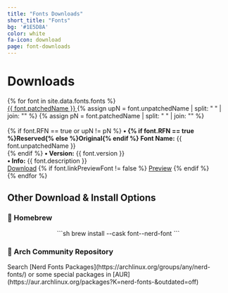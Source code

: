 ```yaml
---
title: "Fonts Downloads"
short_title: "Fonts"
bg: '#1E5D8A'
color: white
fa-icon: download
page: font-downloads
---
```


<h1 class="center">Downloads</h1>

<div class="d-flex flex-row flex-wrap align-items-stretch justify-content-betweeen justify-content-aroundd justify-content-center">
{% for font in site.data.fonts.fonts %}
  <div class="item">
      <a href="https://github.com/ryanoasis/nerd-fonts/releases/download/v{{ site.current_version }}/{{ font.folderName }}.zip" class="font-preview" style="background-image: url('/assets/img/previews/{{ font.imagePreviewFont }}.svg')">
      <span class="nerd-font-invisible-text"> {{ font.patchedName }} </span>
      </a>
      {% assign upN = font.unpatchedName | split: " " | join: "" %}
      {% assign pN = font.patchedName | split: " " | join: "" %}
      <div><br>
      {% if font.RFN == true or upN != pN %}
        <strong>&bull; {% if font.RFN == true %}Reserved{% else %}Original{% endif %} Font Name:</strong> {{ font.unpatchedName }}<br>
      {% endif %}
        <strong>&bull; Version:</strong> {{ font.version }}<br>
        <strong>&bull; Info:</strong> {{ font.description }}
      </div>
      <div class="nerd-font-buttons-wrapper">
        <a href="https://github.com/ryanoasis/nerd-fonts/releases/download/v{{ site.current_version }}/{{ font.folderName }}.zip" class="inlineblock bg-green border-white text-white nerd-font-button nf-fa-download">Download</a>
        {% if font.linkPreviewFont != false %}
        <a href="https://www.programmingfonts.org/#{{ font.linkPreviewFont }}" target="_blank" alt="Full Preview of {{ font.patchedName }} on ProgrammingFonts.org" class="inlineblock bg-darkblue border-white text-white nerd-font-button nf-oct-link_external">Preview</a>
        {% endif %}
      </div>
  </div>
{% endfor %}
</div>

<div class="clear"></div>


<h2 class="center"> Other Download & Install Options </h2>

<h3 class="center"> <span></span> Homebrew </h3>
<div align="center" markdown="1">
```sh
brew install --cask font-<FONT NAME>-nerd-font
```
</div>
<p/>
<h3 class="center"> <span></span> Arch Community Repository</h3>
<div markdown="1" class="center">
Search [Nerd Fonts Packages](https://archlinux.org/groups/any/nerd-fonts/) or some special packages in [AUR](https://aur.archlinux.org/packages?K=nerd-fonts-&outdated=off)
</div>
